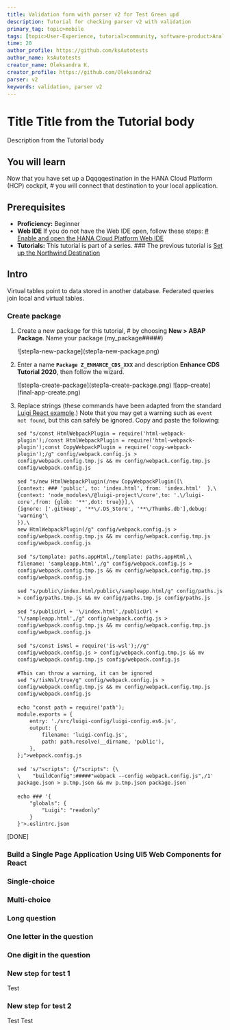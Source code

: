 ```yaml
---
title: Validation form with parser v2 for Test Green upd
description: Tutorial for checking parser v2 with validation
primary_tag: topic>mobile
tags: [topic>User-Experience, tutorial>community, software-product>Analytics, tutorial>beginner]
time: 20
author_profile: https://github.com/ksAutotests
author_name: ksAutotests
creator_name: Oleksandra K.
creator_profile: https://github.com/Oleksandra2
parser: v2
keywords: validation, parser v2
---
```


#                     Title Title from the Tutorial body
<!-- description -->         Description from the Tutorial body

## You will learn  
Now that you have set up a Dqqqqestination in the HANA Cloud Platform (HCP) cockpit, # you will connect that destination to your local application.  

## Prerequisites  

 - **Proficiency:** Beginner 
 - **Web IDE** If you do not have the Web IDE open, follow these steps: <!-- test --> [# Enable and open the HANA Cloud Platform Web IDE](https://go.sap.com/developer/tutorials/sapui5-webide-open-webide.html)
 - **Tutorials:** This tutorial is part of a series. ### The previous tutorial is [Set up the Northwind Destination](https://go.sap.com/developer/tutorials#/hcp-create-destination.html)


## Intro

Virtual tables point to data stored in another database.  Federated queries join local and virtual tables.  


### Create package

1. Create a new package for this tutorial, # by choosing **New > ABAP Package**.
Name your package (my_package#####)

    <!-- border --> ![step1a-new-package](step1a-new-package.png)

2. Enter a name **`Package Z_ENHANCE_CDS_XXX`** and description **Enhance CDS Tutorial 2020**, then follow the wizard.

    <!-- border; size:250px --> ![step1a-create-package](step1a-create-package.png)

    <!-- border --> ![app-create](final-app-create.png)
    
3. Replace strings (these commands have been adapted from the standard [Luigi React example](https://github.com/SAP/luigi/blob/master/scripts/setup/react.sh).) Note that you may get a warning such as `event not found`, but this can safely be ignored. Copy and paste the following:

    ```Shell [2,5,7,10,12]
    sed "s/const HtmlWebpackPlugin = require('html-webpack-plugin');/const HtmlWebpackPlugin = require('html-webpack-plugin');const CopyWebpackPlugin = require('copy-webpack-plugin');/g" config/webpack.config.js > config/webpack.config.tmp.js && mv config/webpack.config.tmp.js config/webpack.config.js

    sed "s/new HtmlWebpackPlugin(/new CopyWebpackPlugin([\
    {context: ### 'public', to: 'index.html', from: 'index.html'  },\
    {context: 'node_modules\/@luigi-project\/core',to: '.\/luigi-core',from: {glob: '**',dot: true}}],\
    {ignore: ['.gitkeep', '**\/.DS_Store', '**\/Thumbs.db'],debug: 'warning'\
    }),\
    new HtmlWebpackPlugin(/g" config/webpack.config.js > config/webpack.config.tmp.js && mv config/webpack.config.tmp.js config/webpack.config.js

    sed "s/template: paths.appHtml,/template: paths.appHtml,\
    filename: 'sampleapp.html',/g" config/webpack.config.js > config/webpack.config.tmp.js && mv config/webpack.config.tmp.js config/webpack.config.js

    sed "s/public\/index.html/public\/sampleapp.html/g" config/paths.js > config/paths.tmp.js && mv config/paths.tmp.js config/paths.js

    sed "s/publicUrl + '\/index.html',/publicUrl + '\/sampleapp.html',/g" config/webpack.config.js > config/webpack.config.tmp.js && mv config/webpack.config.tmp.js config/webpack.config.js

    sed "s/const isWsl = require('is-wsl');//g" config/webpack.config.js > config/webpack.config.tmp.js && mv config/webpack.config.tmp.js config/webpack.config.js

    #This can throw a warning, it can be ignored
    sed "s/!isWsl/true/g" config/webpack.config.js > config/webpack.config.tmp.js && mv config/webpack.config.tmp.js config/webpack.config.js

    echo "const path = require('path');
    module.exports = {
        entry: './src/luigi-config/luigi-config.es6.js',
        output: {
            filename: 'luigi-config.js',
            path: path.resolve(__dirname, 'public'),
        },
    };">webpack.config.js

    sed 's/"scripts": {/"scripts": {\
    \    "buildConfig":#####"webpack --config webpack.config.js",/1' package.json > p.tmp.json && mv p.tmp.json package.json

    echo ### '{
        "globals": {
            "Luigi": "readonly"
        }
    }'>.eslintrc.json
    ```

[DONE]

### Build a Single Page Application Using UI5 Web Components for React 
   
### Single-choice 
 
### Multi-choice 

### Long question 

### One letter in the question

### One digit in the question

### New step for test 1
Test

### New step for test 2
Test Test
 


